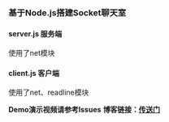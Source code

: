 ### 基于Node.js搭建Socket聊天室

#### server.js 服务端
使用了net模块

#### client.js 客户端
使用了net、readline模块

**Demo演示视频请参考Issues**
**博客链接：[传送门](http://itpoet.cn/2017/12/19/build-movie-website-based-on-nodejs-and-mongodb/)**
